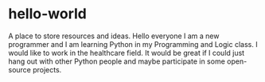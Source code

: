# hello-world
A place to store resources and ideas. 
Hello everyone
I am a new programmer and I am learning Python in my Programming and Logic class. I would like to work in the healthcare field. 
It would be great if I could just hang out with other Python people and maybe participate in some open-source projects.
